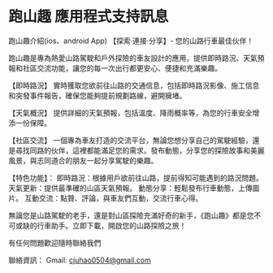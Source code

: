 # 跑山趣 應用程式支持訊息

跑山趣介紹(ios、android App) 
【探索·連接·分享】- 您的山路行車最佳伙伴！

跑山趣是專為熱愛山路駕駛和戶外探險的車友設計的應用，提供即時路況、天氣預報和社區交流功能，讓您的每一次出行都更安心、便捷和充滿樂趣。

【即時路況】
實時獲取您欲前往山路的交通信息，包括即時路況影像、施工信息和突發事件報告，確保您能夠提前規劃路線，避開擁堵。

【天氣概況】
提供詳細的天氣預報，包括溫度、降雨概率等，為您的行車安全增添一份保障。

【社區交流】
一個專為車友打造的交流平台，無論您想分享自己的駕駛經驗，還是尋找同路的伙伴，這裡都能滿足您的需求。發布動態，分享您的探險故事和美麗風景，與志同道合的朋友一起分享駕駛的樂趣。

【特色功能】：
即時路況：根據用戶欲前往山路，提前得知可能遇到的路況問題。
天氣更新：提供最準確的山區天氣預報。
動態分享：輕鬆發布行車動態，上傳圖片。
互動交流：點贊、評論，與車友們互動，交流行車心得。

無論您是山路駕駛的老手，還是對山區探險充滿好奇的新手，《跑山趣》都是您不可或缺的行車助手。立即下載，開啟您的山路探險之旅！

有任何問題歡迎隨時聯絡我們

聯絡資訊： Gmail: cjuhao0504@gmail.com
